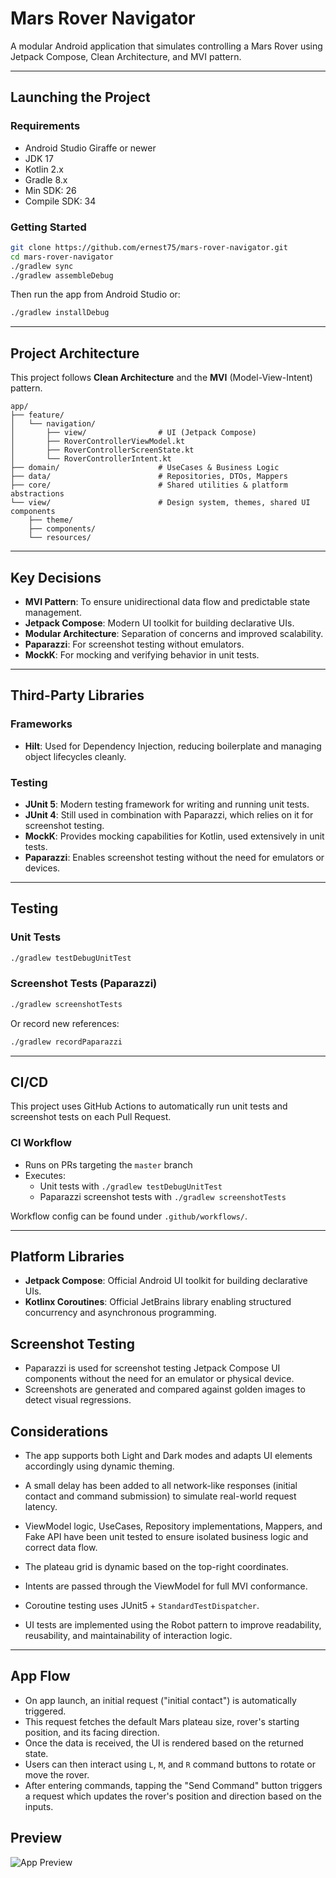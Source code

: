 # Mars Rover Navigator

A modular Android application that simulates controlling a Mars Rover using Jetpack Compose, Clean Architecture, and MVI pattern.

---

## Launching the Project

### Requirements

- Android Studio Giraffe or newer
- JDK 17
- Kotlin 2.x
- Gradle 8.x
- Min SDK: 26
- Compile SDK: 34

### Getting Started

```bash
git clone https://github.com/ernest75/mars-rover-navigator.git
cd mars-rover-navigator
./gradlew sync
./gradlew assembleDebug
```

Then run the app from Android Studio or:

```bash
./gradlew installDebug
```

---

## Project Architecture

This project follows **Clean Architecture** and the **MVI** (Model-View-Intent) pattern.

```
app/
├── feature/
│   └── navigation/
│       ├── view/                # UI (Jetpack Compose)
│       ├── RoverControllerViewModel.kt
│       ├── RoverControllerScreenState.kt
│       └── RoverControllerIntent.kt
├── domain/                      # UseCases & Business Logic
├── data/                        # Repositories, DTOs, Mappers
├── core/                        # Shared utilities & platform abstractions
└── view/                        # Design system, themes, shared UI components
    ├── theme/
    ├── components/
    └── resources/
```

---

## Key Decisions

- **MVI Pattern**: To ensure unidirectional data flow and predictable state management.
- **Jetpack Compose**: Modern UI toolkit for building declarative UIs.
- **Modular Architecture**: Separation of concerns and improved scalability.
- **Paparazzi**: For screenshot testing without emulators.
- **MockK**: For mocking and verifying behavior in unit tests.

---

## Third-Party Libraries

### Frameworks

- **Hilt**: Used for Dependency Injection, reducing boilerplate and managing object lifecycles cleanly.

### Testing

- **JUnit 5**: Modern testing framework for writing and running unit tests.
- **JUnit 4**: Still used in combination with Paparazzi, which relies on it for screenshot testing.
- **MockK**: Provides mocking capabilities for Kotlin, used extensively in unit tests.
- **Paparazzi**: Enables screenshot testing without the need for emulators or devices.

---

## Testing

### Unit Tests

```bash
./gradlew testDebugUnitTest
```

### Screenshot Tests (Paparazzi)

```bash
./gradlew screenshotTests
```

Or record new references:

```bash
./gradlew recordPaparazzi
```

---

## CI/CD

This project uses GitHub Actions to automatically run unit tests and screenshot tests on each Pull Request.

### CI Workflow

- Runs on PRs targeting the `master` branch
- Executes:
  - Unit tests with `./gradlew testDebugUnitTest`
  - Paparazzi screenshot tests with `./gradlew screenshotTests`

Workflow config can be found under `.github/workflows/`.

---

## Platform Libraries

- **Jetpack Compose**: Official Android UI toolkit for building declarative UIs.
- **Kotlinx Coroutines**: Official JetBrains library enabling structured concurrency and asynchronous programming.

## Screenshot Testing

- Paparazzi is used for screenshot testing Jetpack Compose UI components without the need for an emulator or physical device.
- Screenshots are generated and compared against golden images to detect visual regressions.

## Considerations

- The app supports both Light and Dark modes and adapts UI elements accordingly using dynamic theming.

- A small delay has been added to all network-like responses (initial contact and command submission) to simulate real-world request latency.

- ViewModel logic, UseCases, Repository implementations, Mappers, and Fake API have been unit tested to ensure isolated business logic and correct data flow.

- The plateau grid is dynamic based on the top-right coordinates.

- Intents are passed through the ViewModel for full MVI conformance.

- Coroutine testing uses JUnit5 + `StandardTestDispatcher`.

- UI tests are implemented using the Robot pattern to improve readability, reusability, and maintainability of interaction logic.

---

## App Flow

- On app launch, an initial request ("initial contact") is automatically triggered.
- This request fetches the default Mars plateau size, rover's starting position, and its facing direction.
- Once the data is received, the UI is rendered based on the returned state.
- Users can then interact using `L`, `M`, and `R` command buttons to rotate or move the rover.
- After entering commands, tapping the "Send Command" button triggers a request which updates the rover's position and direction based on the inputs.

## Preview

![App Preview](docs/MarsRoverDemo.gif)








